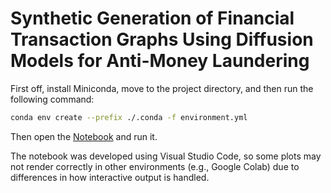 # Synthetic Generation of Financial Transaction Graphs Using Diffusion Models for Anti-Money Laundering

First off, install Miniconda, move to the project directory, and then run the following command:

```bash
conda env create --prefix ./.conda -f environment.yml
```
Then open the [Notebook](notebook.ipynb) and run it.

The notebook was developed using Visual Studio Code, so some plots may not render correctly in other environments (e.g., Google Colab) due to differences in how interactive output is handled.